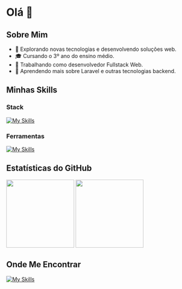 # Olá 👋

## Sobre Mim

- 🤔 Explorando novas tecnologias e desenvolvendo soluções web.
- 🎓 Cursando o 3º ano do ensino médio.
- 💼 Trabalhando como desenvolvedor Fullstack Web.
- 🌱 Aprendendo mais sobre Laravel e outras tecnologias backend.

## Minhas Skills

### Stack
[![My Skills](https://skillicons.dev/icons?i=php,laravel,mysql,vue,tailwind,js,sass&theme=dark)](https://skillicons.dev)

### Ferramentas
[![My Skills](https://skillicons.dev/icons?i=git,vscode,docker,figma,notion,postman,vim&theme=dark)](https://skillicons.dev)

## Estatísticas do GitHub
<div>
  <img height="180em" src="https://github-readme-stats.vercel.app/api?username=k4ik&theme=dracula&show_icons=true"/>
  <img height="180em" src="https://github-readme-stats.vercel.app/api/top-langs/?username=k4ik&theme=dracula&layout=compact"/>
</div>

## Onde Me Encontrar

[![My Skills](https://skillicons.dev/icons?i=linkedin,gmail,github,instagram,twitter,discord&theme=light)](https://skillicons.dev)
